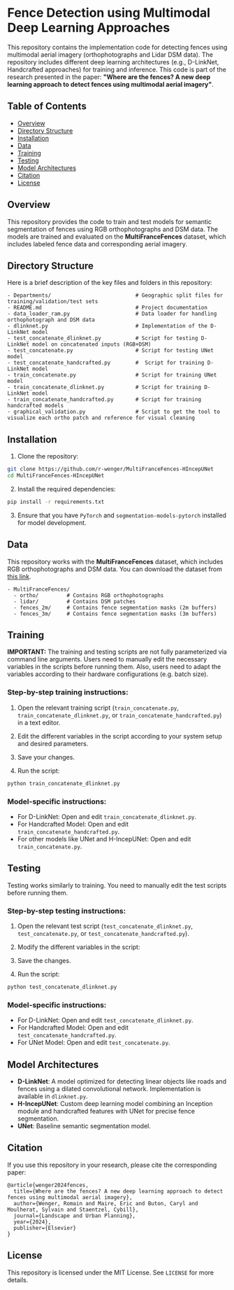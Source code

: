 # Fence Detection using Multimodal Deep Learning Approaches

This repository contains the implementation code for detecting fences using multimodal aerial imagery (orthophotographs and Lidar DSM data). The repository includes different deep learning architectures (e.g., D-LinkNet, Handcrafted approaches) for training and inference. This code is part of the research presented in the paper: **"Where are the fences? A new deep learning approach to detect fences using multimodal aerial imagery"**.

## Table of Contents
- [Overview](#overview)
- [Directory Structure](#directory-structure)
- [Installation](#installation)
- [Data](#data)
- [Training](#training)
- [Testing](#testing)
- [Model Architectures](#model-architectures)
- [Citation](#citation)
- [License](#license)

## Overview

This repository provides the code to train and test models for semantic segmentation of fences using RGB orthophotographs and DSM data. The models are trained and evaluated on the **MultiFranceFences** dataset, which includes labeled fence data and corresponding aerial imagery.

## Directory Structure

Here is a brief description of the key files and folders in this repository:

```
- Departments/                           # Geographic split files for training/validation/test sets
- README.md                              # Project documentation
- data_loader_ram.py                     # Data loader for handling orthophotograph and DSM data
- dlinknet.py                            # Implementation of the D-LinkNet model
- test_concatenate_dlinknet.py           # Script for testing D-LinkNet model on concatenated inputs (RGB+DSM)
- test_concatenate.py                    # Script for testing UNet model
- test_concatenate_handcrafted.py        #  Script for training D-LinkNet model
- train_concatenate.py                   # Script for training UNet model
- train_concatenate_dlinknet.py          # Script for training D-LinkNet model
- train_concatenate_handcrafted.py       # Script for training handcrafted models
- graphical_validation.py                # Script to get the tool to visualize each ortho patch and reference for visual cleaning
```

## Installation

1. Clone the repository:

```bash
git clone https://github.com/r-wenger/MultiFranceFences-HIncepUNet
cd MultiFranceFences-HIncepUNet
```

2. Install the required dependencies:

```bash
pip install -r requirements.txt
```

3. Ensure that you have `PyTorch` and `segmentation-models-pytorch` installed for model development.

## Data

This repository works with the **MultiFranceFences** dataset, which includes RGB orthophotographs and DSM data. You can download the dataset from [this link](https://www.easydata.earth/#/my-projects/75ba2410-a74f-4cd3-98f3-ebbec6cb52e5).

```
- MultiFranceFences/
  - ortho/         # Contains RGB orthophotographs
  - lidar/         # Contains DSM patches
  - fences_2m/     # Contains fence segmentation masks (2m buffers)
  - fences_3m/     # Contains fence segmentation masks (3m buffers)
```

## Training

**IMPORTANT:** The training and testing scripts are not fully parameterized via command line arguments. Users need to manually edit the necessary variables in the scripts before running them. Also, users need to adapt the variables according to their hardware configurations (e.g. batch size).

### Step-by-step training instructions:

1. Open the relevant training script (`train_concatenate.py`, `train_concatenate_dlinknet.py`, or `train_concatenate_handcrafted.py`) in a text editor.
   
2. Edit the different variables in the script according to your system setup and desired parameters.

3. Save your changes.

4. Run the script:

```bash
python train_concatenate_dlinknet.py
```

### Model-specific instructions:

- For D-LinkNet: Open and edit `train_concatenate_dlinknet.py`.
- For Handcrafted Model: Open and edit `train_concatenate_handcrafted.py`.
- For other models like UNet and H-IncepUNet: Open and edit `train_concatenate.py`.

## Testing

Testing works similarly to training. You need to manually edit the test scripts before running them.

### Step-by-step testing instructions:

1. Open the relevant test script (`test_concatenate_dlinknet.py`, `test_concatenate.py`, or `test_concatenate_handcrafted.py`).
   
2. Modify the different variables in the script:

3. Save the changes.

4. Run the script:

```bash
python test_concatenate_dlinknet.py
```

### Model-specific instructions:

- For D-LinkNet: Open and edit `test_concatenate_dlinknet.py`.
- For Handcrafted Model: Open and edit `test_concatenate_handcrafted.py`.
- For UNet Model: Open and edit `test_concatenate.py`.

## Model Architectures

- **D-LinkNet**: A model optimized for detecting linear objects like roads and fences using a dilated convolutional network. Implementation is available in `dlinknet.py`.
- **H-IncepUNet**: Custom deep learning model combining an Inception module and handcrafted features with UNet for precise fence segmentation.
- **UNet**: Baseline semantic segmentation model.

## Citation

If you use this repository in your research, please cite the corresponding paper:

```
@article{wenger2024fences,
  title={Where are the fences? A new deep learning approach to detect fences using multimodal aerial imagery},
  author={Wenger, Romain and Maire, Eric and Buton, Caryl and Moulherat, Sylvain and Staentzel, Cybill},
  journal={Landscape and Urban Planning},
  year={2024},
  publisher={Elsevier}
}
```

## License

This repository is licensed under the MIT License. See `LICENSE` for more details.

